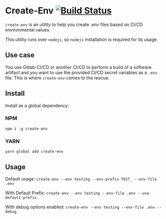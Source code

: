 # Create-Env [![Build Status](https://travis-ci.org/BlackBoxVision/create-env.svg?branch=master)](https://travis-ci.org/BlackBoxVision/create-env)

`create-env` is an utility to help you create .env files based on CI/CD environmental values. 

This utility runs over `nodejs`, so `nodejs` installation is required for its usage.

## Use case

You use Gitlab-CI/CD or another CI/CD to perform a build of a software artifact and you want to use the provided CI/CD secret variables as a `.env` file. This is where `create-env` comes to the rescue. 

## Install 

Install as a global dependency: 

### NPM

`npm i -g create-env`

### YARN

`yarn global add create-env`

## Usage

Default usage: 
`create-env --env testing --env-prefix TEST_ --env-file .env`

With Default Prefix:
`create-env --env testing --env-file .env --use-default-prefix`

With debug options enabled:
`create-env --env testing --env-file .env --debug`